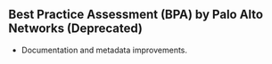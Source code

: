 ## Best Practice Assessment (BPA) by Palo Alto Networks (Deprecated)

- Documentation and metadata improvements.
